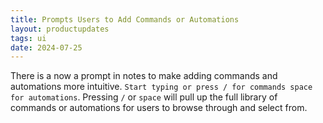 ```yaml
---
title: Prompts Users to Add Commands or Automations
layout: productupdates
tags: ui
date: 2024-07-25
---
```

There is a now a prompt in notes to make adding commands and automations more intuitive. `Start typing or press / for commands space for automations`. Pressing `/` or `space` will pull up the full library of commands or automations for users to browse through and select from.
